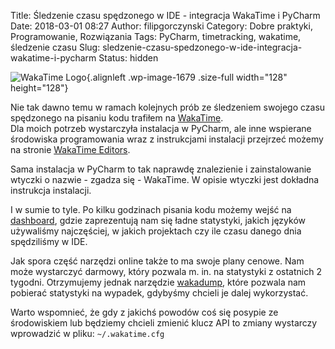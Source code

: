 Title: Śledzenie czasu spędzonego w IDE - integracja WakaTime i PyCharm
Date: 2018-03-01 08:27
Author: filipgorczynski
Category: Dobre praktyki, Programowanie, Rozwiązania
Tags: PyCharm, timetracking, wakatime, śledzenie czasu
Slug: sledzenie-czasu-spedzonego-w-ide-integracja-wakatime-i-pycharm
Status: hidden

![WakaTime Logo](https://filipgorczynski.files.wordpress.com/2018/03/wakatime_logo1.png){.alignleft .wp-image-1679 .size-full width="128" height="128"}

Nie tak dawno temu w ramach kolejnych prób ze śledzeniem swojego czasu spędzonego na pisaniu kodu trafiłem na [WakaTime](https://wakatime.com/).  
Dla moich potrzeb wystarczyła instalacja w PyCharm, ale inne wspierane środowiska programowania wraz z instrukcjami instalacji przejrzeć możemy na stronie [WakaTime Editors](https://wakatime.com/editors).

Sama instalacja w PyCharm to tak naprawdę znalezienie i zainstalowanie wtyczki o nazwie - zgadza się - WakaTime. W opisie wtyczki jest dokładna instrukcja instalacji.

I w sumie to tyle. Po kilku godzinach pisania kodu możemy wejść na [dashboard](https://wakatime.com/dashboard), gdzie zaprezentują nam się ładne statystyki, jakich języków używaliśmy najczęściej, w jakich projektach czy ile czasu danego dnia spędziliśmy w IDE.

Jak spora część narzędzi online także to ma swoje plany cenowe. Nam może wystarczyć darmowy, który pozwala m. in. na statystyki z ostatnich 2 tygodni. Otrzymujemy jednak narzędzie [wakadump](https://github.com/wakatime/wakadump), które pozwala nam pobierać statystyki na wypadek, gdybyśmy chcieli je dalej wykorzystać.

Warto wspomnieć, że gdy z jakichś powodów coś się posypie ze środowiskiem lub będziemy chcieli zmienić klucz API to zmiany wystarczy wprowadzić w pliku: `~/.wakatime.cfg`
